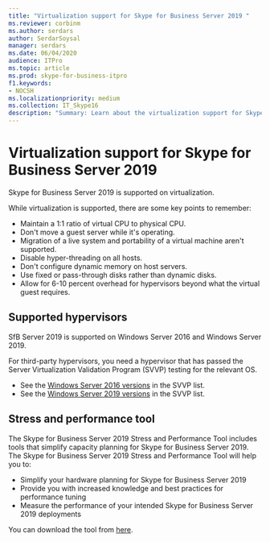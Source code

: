 ```yaml
---
title: "Virtualization support for Skype for Business Server 2019 "
ms.reviewer: corbinm
ms.author: serdars
author: SerdarSoysal
manager: serdars
ms.date: 06/04/2020
audience: ITPro
ms.topic: article
ms.prod: skype-for-business-itpro
f1.keywords:
- NOCSH
ms.localizationpriority: medium
ms.collection: IT_Skype16
description: "Summary: Learn about the virtualization support for Skype for Business Server 2019."
---
```


# Virtualization support for Skype for Business Server 2019

Skype for Business Server 2019 is supported on virtualization.

While virtualization is supported, there are some key points to remember:

- Maintain a 1:1 ratio of virtual CPU to physical CPU.
- Don't move a guest server while it's operating.
- Migration of a live system and portability of a virtual machine aren't supported.
- Disable hyper-threading on all hosts.
- Don't configure dynamic memory on host servers.
- Use fixed or pass-through disks rather than dynamic disks.
- Allow for 6-10 percent overhead for hypervisors beyond what the virtual guest requires.

## Supported hypervisors

SfB Server 2019 is supported on Windows Server 2016 and Windows Server 2019.

For third-party hypervisors, you need a hypervisor that has passed the Server Virtualization Validation Program (SVVP) testing for the relevant OS.

- See the [Windows Server 2016 versions](https://www.windowsservercatalog.com/results.aspx?&bCatID=1521&cpID=0&avc=86&ava=88&avt=0&avq=0&OR=1&PGS=25) in the SVVP list.
- See the [Windows Server 2019 versions](https://www.windowsservercatalog.com/results.aspx?&bCatID=1521&cpID=0&avc=86&ava=130&avt=0&avq=0&OR=1&PGS=25) in the SVVP list.

## Stress and performance tool

The Skype for Business Server 2019 Stress and Performance Tool includes tools that simplify capacity planning for Skype for Business Server 2019. The Skype for Business Server 2019 Stress and Performance Tool will help you to:

- Simplify your hardware planning for Skype for Business Server 2019
- Provide you with increased knowledge and best practices for performance tuning
- Measure the performance of your intended Skype for Business Server 2019 deployments
 
You can download the tool from [here](https://www.microsoft.com/download/details.aspx?id=101447).

